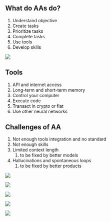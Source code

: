 ## What do AAs do?
1. Understand objective
2. Create tasks
3. Prioritize tasks
4. Complete tasks
5. Use tools
6. Develop skills

![](https://i.imgur.com/zN2rgNa.png)

## Tools
1. API and internet access
2. Long-term and short-term memory
3. Control your computer
4. Execute code
5. Transact in crypto or fiat
6. Use other neural networks

## Challenges of AA
1. Not enough tools integration and no standard
2. Not enough skills
3. Limited context length
	1. to be fixed by better models
4. Hallucinations and spontaneous loops
	1. to be fixed by better products

![](https://i.imgur.com/qgNRQBY.png)

![](https://i.imgur.com/1B50HE0.png)

![](https://i.imgur.com/Zrf2ame.png)

![](https://i.imgur.com/sJA3nJp.png)

![](https://i.imgur.com/N1dtbcG.png)
